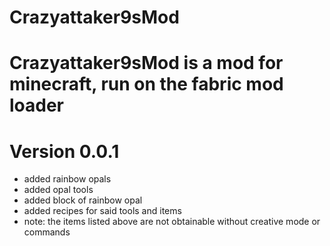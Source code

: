 # Crazyattaker9sMod

# Crazyattaker9sMod is a mod for minecraft, run on the fabric mod loader

# Version 0.0.1
- added rainbow opals
- added opal tools
- added block of rainbow opal
- added recipes for said tools and items
- note: the items listed above are not obtainable without creative mode or commands
